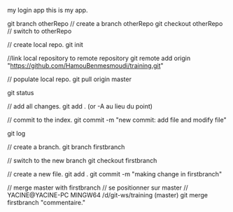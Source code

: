 my login app
this is my app.

git branch otherRepo // create a branch otherRepo
git checkout otherRepo // switch to otherRepo




// create local repo.
git init

//link local repository to remote repository
git remote add origin "https://github.com/HamouBenmesmoudi/training.git" 

// populate local repo.
git pull origin master

git status

// add all changes.
git add . (or -A au lieu du point)

// commit to the index.
git commit -m "new commit: add file and modify file"

git log

// create a branch.
git branch firstbranch

// switch to the new branch
git checkout firstbranch

// create a new file.
git add .
git commit -m "making change in firstbranch"

// merge master with firstbranch
// se positionner sur master
// YACINE@YACINE-PC MINGW64 /d/git-ws/training (master)
git merge firstbranch "commentaire."
